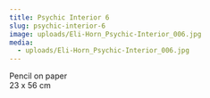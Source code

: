 ```yaml
---
title: Psychic Interior 6
slug: psychic-interior-6
image: uploads/Eli-Horn_Psychic-Interior_006.jpg
media:
  - uploads/Eli-Horn_Psychic-Interior_006.jpg
---
```


Pencil on paper  
23 x 56 cm
